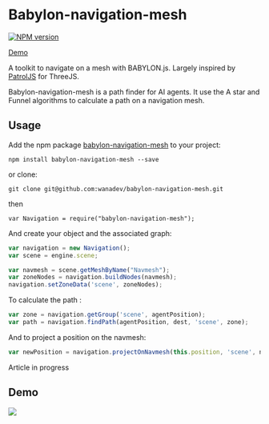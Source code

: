# Babylon-navigation-mesh

[![NPM version](https://badge.fury.io/js/babylon-navigation-mesh.png)](http://badge.fury.io/js/babylon-navigation-mesh)

[Demo](http://wanadev.github.io/babylon-navigation-mesh/)

A toolkit to navigate on a mesh with BABYLON.js. Largely inspired by [PatrolJS](https://github.com/nickjanssen/PatrolJS) for ThreeJS.

Babylon-navigation-mesh is a path finder for AI agents. It use the A star and  Funnel algorithms to calculate a path on a navigation mesh.

## Usage

Add the npm package [babylon-navigation-mesh](https://www.npmjs.com/package/babylon-navigation-mesh) to your project:

    npm install babylon-navigation-mesh --save

or clone:

    git clone git@github.com:wanadev/babylon-navigation-mesh.git

then 

	var Navigation = require("babylon-navigation-mesh");

And create your object and the associated graph:
	
```javascript 
var navigation = new Navigation();
var scene = engine.scene;

var navmesh = scene.getMeshByName("Navmesh");
var zoneNodes = navigation.buildNodes(navmesh);
navigation.setZoneData('scene', zoneNodes);
```

To calculate the path : 

```javascript 
var zone = navigation.getGroup('scene', agentPosition);
var path = navigation.findPath(agentPosition, dest, 'scene', zone);
```
And to project a position on the navmesh: 

```javascript 
var newPosition = navigation.projectOnNavmesh(this.position, 'scene', navigation.getGroup('level', this.position));
```

Article in progress

## Demo

![](https://github.com/wanadev/babylon-navigation-mesh/blob/master/demo/demo.gif?raw=true)